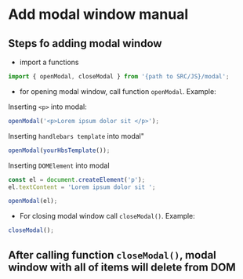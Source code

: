 # Add modal window manual

## Steps fo adding modal window

- import a functions

```js
import { openModal, closeModal } from '{path to SRC/JS}/modal';
```

- for opening modal window, call function `openModal`. Example:

Inserting `<p>` into modal:

```js
openModal('<p>Lorem ipsum dolor sit </p>');
```

Inserting `handlebars template` into modal"

```js
openModal(yourHbsTemplate());
```

Inserting `DOMElement` into modal

```js
const el = document.createElement('p');
el.textContent = 'Lorem ipsum dolor sit ';

openModal(el);
```

- For closing modal window call `closeModal()`. Example:

```js
closeModal();
```

## After calling function `closeModal()`, modal window with all of items will delete from DOM
